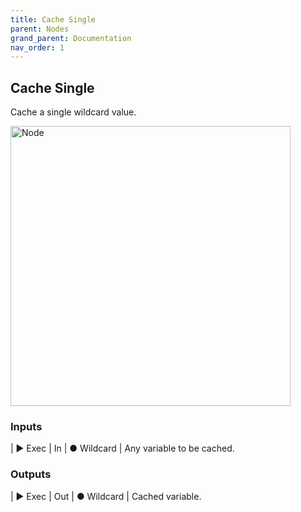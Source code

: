 ```yaml
---
title: Cache Single
parent: Nodes
grand_parent: Documentation
nav_order: 1
---
```


## Cache Single

Cache a single wildcard value.

<img src="https://cdn.discordapp.com/attachments/959186212046909551/959186247245512744/unknown.png" alt="Node" width="448"/>

### Inputs

| ▶ Exec | In
| ● Wildcard | Any variable to be cached.

### Outputs

| ▶ Exec | Out
| ● Wildcard | Cached variable.
